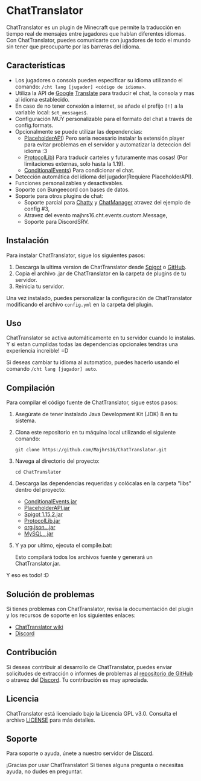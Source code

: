 # ChatTranslator

ChatTranslator es un plugin de Minecraft que permite la traducción en tiempo real de mensajes entre jugadores que hablan diferentes idiomas. Con ChatTranslator, puedes comunicarte con jugadores de todo el mundo sin tener que preocuparte por las barreras del idioma.

## Características

- Los jugadores o consola pueden especificar su idioma utilizando el comando: `/cht lang [jugador] <código de idioma>`.
- Utiliza la API de [Google](https://www.google.com/) [Translate](https://translate.google.com/) para traducir el chat, la consola y mas al idioma establecido.
- En caso de no tener conexión a internet, se añade el prefijo `[!]` a la variable local: `$ct_messages$`.
- Configuración MUY personalizable para el formato del chat a través de config.formats.
- Opcionalmente se puede utilizar las dependencias:
  - [PlaceholderAPI](https://www.spigotmc.org/resources/placeholderapi.6245/)) Pero seria necesario instalar la extensión player para evitar
    problemas en el servidor y automatizar la deteccion del idioma :3
  - [ProtocolLib](https://www.spigotmc.org/resources/protocollib.1997/)) Para traducir carteles y futuramente mas cosas! (Por limitaciones externas, solo hasta la 1.19).
  - [ConditionalEvents](https://www.spigotmc.org/resources/conditionalevents-custom-actions-for-certain-events-1-8-1-19-4.82271/)) Para condicionar el chat.
- Detección automática del idioma del jugador(Requiere PlaceholderAPI).
- Funciones personalizables y desactivables.
- Soporte con Bungeecord con bases de datos.
- Soporte para otros plugins de chat:
  - Soporte parcial para [Chatty](https://www.spigotmc.org/resources/chatty-lightweight-universal-bukkit-chat-system-solution-1-7-10-1-19.59411/) y [ChatManager](https://www.spigotmc.org/resources/chat-manager-1-8-1-19-30-features-and-40-commands.52245/) atravez del ejemplo de config #3,
  - Atravez del evento majhrs16.cht.events.custom.Message,
  - Soporte para DiscordSRV.

## Instalación

Para instalar ChatTranslator, sigue los siguientes pasos:

1. Descarga la ultima version de ChatTranslator desde [Spigot](https://www.spigotmc.org/resources/chattranslator.106604/) o [GitHub](https://github.com/CreativeMD/ChatTranslator/releases).
2. Copia el archivo .jar de ChatTranslator en la carpeta de plugins de tu servidor.
3. Reinicia tu servidor.

Una vez instalado, puedes personalizar la configuración de ChatTranslator modificando el archivo `config.yml` en la carpeta del plugin.

## Uso

ChatTranslator se activa automáticamente en tu servidor cuando lo instalas. Y si estan cumplidas todas las dependencias opcionales tendras una experiencia increible! =D

Si deseas cambiar tu idioma al automatico, puedes hacerlo usando el comando `/cht lang [jugador] auto`.

## Compilación

Para compilar el código fuente de ChatTranslator, sigue estos pasos:

1. Asegúrate de tener instalado Java Development Kit (JDK) 8 en tu sistema.
2. Clona este repositorio en tu máquina local utilizando el siguiente comando:

   ```
   git clone https://github.com/Majhrs16/ChatTranslator.git
   ```

3. Navega al directorio del proyecto:

   ```
   cd ChatTranslator
   ```

4. Descarga las dependencias requeridas y colócalas en la carpeta "libs" dentro del proyecto:

   - [ConditionalEvents.jar](https://www.spigotmc.org/resources/conditionalevents-custom-actions-for-certain-events-1-8-1-19-4.82271/)
   - [PlaceholderAPI.jar](https://www.spigotmc.org/resources/placeholderapi.6245/)
   - [Spigot 1.15.2.jar](https://getbukkit.org/download/spigot)
   - [ProtocolLib.jar](https://www.spigotmc.org/resources/protocollib.1997/)
   - [org.json...jar](https://repo1.maven.org/maven2/org/json/org.json/chargebee-1.0/)
   - [MySQL...jar](https://repo1.maven.org/maven2/com/mysql/mysql-connector-j/8.0.31/)

5. Y ya por ultimo, ejecuta el compile.bat:

   Esto compilará todos los archivos fuente y generará un ChatTranslator.jar.

Y eso es todo! :D

## Solución de problemas

Si tienes problemas con ChatTranslator, revisa la documentación del plugin y los recursos de soporte en los siguientes enlaces:

- [ChatTranslator wiki](https://github.com/Majhrs16/ChatTranslator/wiki)
- [Discord](https://discord.gg/kZxHnSVPTg)

## Contribución

Si deseas contribuir al desarrollo de ChatTranslator, puedes enviar solicitudes de extracción o informes de problemas al [repositorio de GitHub](https://github.com/Majhrs16/ChatTranslator) o atravez del [Discord](https://discord.gg/kZxHnSVPTg). Tu contribución es muy apreciada.

## Licencia

ChatTranslator está licenciado bajo la Licencia GPL v3.0. Consulta el archivo [LICENSE](LICENSE) para más detalles.

## Soporte

Para soporte o ayuda, únete a nuestro servidor de [Discord](https://discord.gg/kZxHnSVPTg).

¡Gracias por usar ChatTranslator! Si tienes alguna pregunta o necesitas ayuda, no dudes en preguntar.
